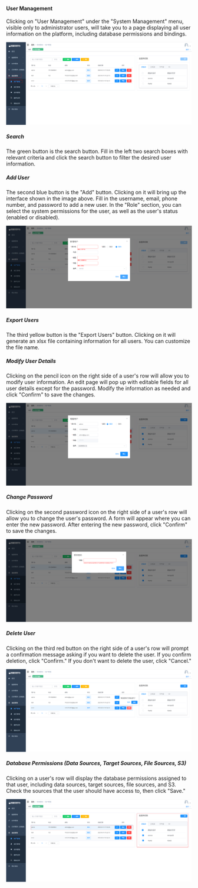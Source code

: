 #### User Management

Clicking on "User Management" under the "System Management" menu, visible only to administrator users, will take you to a page displaying all user information on the platform, including database permissions and bindings.

![image-20230620180214867](../../../images/whaleal-data-images/image-20230620180214867.png)

##### Search

The green button is the search button. Fill in the left two search boxes with relevant criteria and click the search button to filter the desired user information.

##### Add User

The second blue button is the "Add" button. Clicking on it will bring up the interface shown in the image above. Fill in the username, email, phone number, and password to add a new user. In the "Role" section, you can select the system permissions for the user, as well as the user's status (enabled or disabled).

![image-20230620180556039](../../../images/whaleal-data-images/image-20230620180556039.png)

##### Export Users

The third yellow button is the "Export Users" button. Clicking on it will generate an xlsx file containing information for all users. You can customize the file name.

##### Modify User Details

Clicking on the pencil icon on the right side of a user's row will allow you to modify user information. An edit page will pop up with editable fields for all user details except for the password. Modify the information as needed and click "Confirm" to save the changes.

![image-20230620181013810](../../../images/whaleal-data-images/image-20230620181013810.png)

##### Change Password

Clicking on the second password icon on the right side of a user's row will allow you to change the user's password. A form will appear where you can enter the new password. After entering the new password, click "Confirm" to save the changes.

![image-20230620181322395](../../../images/whaleal-data-images/image-20230620181322395.png)

##### Delete User

Clicking on the third red button on the right side of a user's row will prompt a confirmation message asking if you want to delete the user. If you confirm deletion, click "Confirm." If you don't want to delete the user, click "Cancel."

![image-20230620181434250](../../../images/whaleal-data-images/image-20230620181434250.png)

##### Database Permissions (Data Sources, Target Sources, File Sources, S3)

Clicking on a user's row will display the database permissions assigned to that user, including data sources, target sources, file sources, and S3. Check the sources that the user should have access to, then click "Save."

![image-20230620181537676](../../../images/whaleal-data-images/image-20230620181537676.png)
